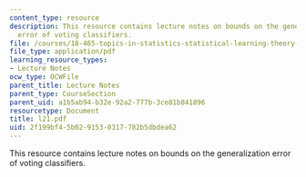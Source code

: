 ```yaml
---
content_type: resource
description: This resource contains lecture notes on bounds on the generalization
  error of voting classifiers.
file: /courses/18-465-topics-in-statistics-statistical-learning-theory-spring-2007/2f199bf45b0291530317782b5dbdea62_l21.pdf
file_type: application/pdf
learning_resource_types:
- Lecture Notes
ocw_type: OCWFile
parent_title: Lecture Notes
parent_type: CourseSection
parent_uid: a1b5ab94-b32e-92a2-777b-3ce81b841896
resourcetype: Document
title: l21.pdf
uid: 2f199bf4-5b02-9153-0317-782b5dbdea62
---
```

This resource contains lecture notes on bounds on the generalization error of voting classifiers.

